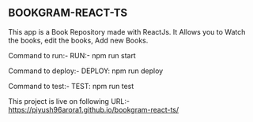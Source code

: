 ## BOOKGRAM-REACT-TS

This app is a Book Repository made with ReactJs.
It Allows you to Watch the books, edit the books, Add new Books.

Command to run:-
RUN:- npm run start

Command to deploy:-
DEPLOY: npm run deploy

Command to test:-
TEST: npm run test

This project is live on following URL:- https://piyush96arora1.github.io/bookgram-react-ts/
